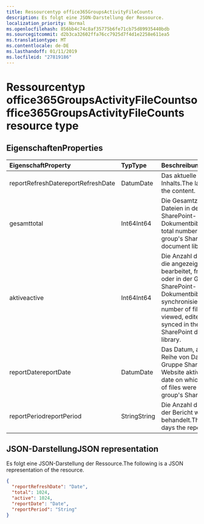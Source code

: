 ```yaml
---
title: Ressourcentyp office365GroupsActivityFileCounts
description: Es folgt eine JSON-Darstellung der Ressource.
localization_priority: Normal
ms.openlocfilehash: 856bb4c74c8af35775b6fe71cb75d89935440bdb
ms.sourcegitcommit: d2b3ca32602ffa76cc7925d7f4d1e2258e611ea5
ms.translationtype: MT
ms.contentlocale: de-DE
ms.lasthandoff: 01/11/2019
ms.locfileid: "27819186"
---
```

# <a name="office365groupsactivityfilecounts-resource-type"></a><span data-ttu-id="ada29-103">Ressourcentyp office365GroupsActivityFileCounts</span><span class="sxs-lookup"><span data-stu-id="ada29-103">office365GroupsActivityFileCounts resource type</span></span>

## <a name="properties"></a><span data-ttu-id="ada29-104">Eigenschaften</span><span class="sxs-lookup"><span data-stu-id="ada29-104">Properties</span></span>

| <span data-ttu-id="ada29-105">Eigenschaft</span><span class="sxs-lookup"><span data-stu-id="ada29-105">Property</span></span>          | <span data-ttu-id="ada29-106">Typ</span><span class="sxs-lookup"><span data-stu-id="ada29-106">Type</span></span>   | <span data-ttu-id="ada29-107">Beschreibung</span><span class="sxs-lookup"><span data-stu-id="ada29-107">Description</span></span>                              |
| :---------------- | :----- | ---------------------------------------- |
| <span data-ttu-id="ada29-108">reportRefreshDate</span><span class="sxs-lookup"><span data-stu-id="ada29-108">reportRefreshDate</span></span> | <span data-ttu-id="ada29-109">Datum</span><span class="sxs-lookup"><span data-stu-id="ada29-109">Date</span></span>   | <span data-ttu-id="ada29-110">Das aktuelle Datum des Inhalts.</span><span class="sxs-lookup"><span data-stu-id="ada29-110">The latest date of the content.</span></span>          |
| <span data-ttu-id="ada29-111">gesamt</span><span class="sxs-lookup"><span data-stu-id="ada29-111">total</span></span>             | <span data-ttu-id="ada29-112">Int64</span><span class="sxs-lookup"><span data-stu-id="ada29-112">Int64</span></span>  | <span data-ttu-id="ada29-113">Die Gesamtzahl der Dateien in der Gruppe SharePoint-Dokumentbibliothek.</span><span class="sxs-lookup"><span data-stu-id="ada29-113">The total number of files in the group's SharePoint document library.</span></span> |
| <span data-ttu-id="ada29-114">aktive</span><span class="sxs-lookup"><span data-stu-id="ada29-114">active</span></span>            | <span data-ttu-id="ada29-115">Int64</span><span class="sxs-lookup"><span data-stu-id="ada29-115">Int64</span></span>  | <span data-ttu-id="ada29-116">Die Anzahl der Dateien, die angezeigt wurden, bearbeitet, freigegebene oder in der Gruppe SharePoint-Dokumentbibliothek synchronisiert.</span><span class="sxs-lookup"><span data-stu-id="ada29-116">The number of files that were viewed, edited, shared, or synced in the group's SharePoint document library.</span></span> |
| <span data-ttu-id="ada29-117">reportDate</span><span class="sxs-lookup"><span data-stu-id="ada29-117">reportDate</span></span>        | <span data-ttu-id="ada29-118">Datum</span><span class="sxs-lookup"><span data-stu-id="ada29-118">Date</span></span>   | <span data-ttu-id="ada29-119">Das Datum, an dem eine Reihe von Dateien in der Gruppe SharePoint-Website aktiv waren.</span><span class="sxs-lookup"><span data-stu-id="ada29-119">The date on which a number of files were active in the group's SharePoint site.</span></span> |
| <span data-ttu-id="ada29-120">reportPeriod</span><span class="sxs-lookup"><span data-stu-id="ada29-120">reportPeriod</span></span>      | <span data-ttu-id="ada29-121">String</span><span class="sxs-lookup"><span data-stu-id="ada29-121">String</span></span> | <span data-ttu-id="ada29-122">Die Anzahl der Tage, die der Bericht wird behandelt.</span><span class="sxs-lookup"><span data-stu-id="ada29-122">The number of days the report covers.</span></span>    |

## <a name="json-representation"></a><span data-ttu-id="ada29-123">JSON-Darstellung</span><span class="sxs-lookup"><span data-stu-id="ada29-123">JSON representation</span></span>

<span data-ttu-id="ada29-124">Es folgt eine JSON-Darstellung der Ressource.</span><span class="sxs-lookup"><span data-stu-id="ada29-124">The following is a JSON representation of the resource.</span></span>

<!-- {

  "blockType": "resource",
  "@odata.type": "microsoft.graph.office365GroupsActivityFileCounts"
} -->

```json
{
  "reportRefreshDate": "Date", 
  "total": 1024, 
  "active": 1024, 
  "reportDate": "Date", 
  "reportPeriod": "String"
}
```
